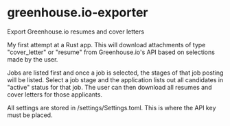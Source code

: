 # greenhouse.io-exporter
Export Greenhouse.io resumes and cover letters

My first attempt at a Rust app. This will download attachments of type "cover_letter" or "resume" from Greenhouse.io's API based on selections made by the user.

Jobs are listed first and once a job is selected, the stages of that job posting will be listed. Select a job stage and the application lists out all candidates in "active" status for that job. The user can then download all resumes and cover letters for those applicants.

All settings are stored in /settings/Settings.toml. This is where the API key must be placed.
